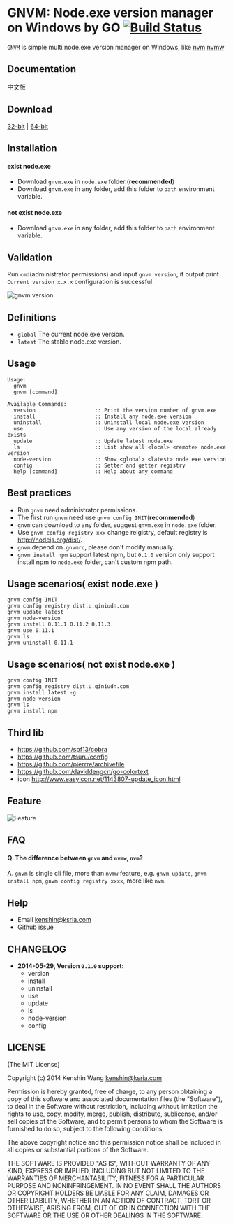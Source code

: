 GNVM: Node.exe version manager on Windows by GO [![Build Status](https://travis-ci.org/greengerong/qing.png?branch=master)](https://travis-ci.org/greengerong/qing)
================================
`GNVM` is simple multi node.exe version manager on Windows, like [nvm](https://github.com/creationix/nvm) [nvmw](https://github.com/hakobera/nvmw)

Documentation
---
[中文版](https://github.com/kenshin/gnvm/blob/master/README_CN.md)

Download
---
[32-bit](https://app.box.com/gnvm/1/2014967291) | [64-bit](https://app.box.com/gnvm/1/2014967689)

Installation
---

#### exist node.exe
* Download `gnvm.exe` in `node.exe` folder.(**recommended**)
* Download `gnvm.exe` in any folder, add this folder to `path` environment variable.

#### not exist node.exe
* Download `gnvm.exe` in any folder, add this folder to `path` environment variable.

Validation
---
Run `cmd`(administrator permissions) and input `gnvm version`, if output print `Current version x.x.x` configuration is successful.

![gnvm version](http://i.imgur.com/AlH2mSx.png)

Definitions
---
* `global` The current node.exe version.
* `latest` The stable node.exe version.

Usage
---

    Usage:
      gnvm
      gnvm [command]

    Available Commands:
      version                   :: Print the version number of gnvm.exe
      install                   :: Install any node.exe version
      uninstall                 :: Uninstall local node.exe version
      use                       :: Use any version of the local already exists
      update                    :: Update latest node.exe
      ls                        :: List show all <local> <remote> node.exe version
      node-version              :: Show <global> <latest> node.exe version
      config                    :: Setter and getter registry
      help [command]            :: Help about any command

Best practices
---
* Run `gnvm` need administrator permissions.
* The first run `gnvm` need use `gnvm config INIT`(**recommended**)
* `gnvm` can download to any folder, suggest `gnvm.exe` in `node.exe` folder.
* Use `gnvm config registry xxx` change reigistry, default registry is <http://nodejs.org/dist/>.
* `gnvm` depend on`.gnvmrc`, please don't modify manually.
* `gnvm install npm` support latest npm, but `0.1.0` version only support install npm to `node.exe` folder, can't custom npm path.

Usage scenarios( exist node.exe )
---
    gnvm config INIT
    gnvm config registry dist.u.qiniudn.com
    gnvm update latest
    gnvm node-version
    gnvm install 0.11.1 0.11.2 0.11.3
    gnvm use 0.11.1
    gnvm ls
    gnvm uninstall 0.11.1

Usage scenarios( not exist node.exe )
---
    gnvm config INIT
    gnvm config registry dist.u.qiniudn.com
    gnvm install latest -g
    gnvm node-version
    gnvm ls
    gnvm install npm

Third lib
---
* <https://github.com/spf13/cobra>
* <https://github.com/tsuru/config>
* <https://github.com/pierrre/archivefile>
* <https://github.com/daviddengcn/go-colortext>
* icon <http://www.easyicon.net/1143807-update_icon.html>

Feature
---
![Feature](https://trello-attachments.s3.amazonaws.com/535f6fd8cb08b7fd799c2051/53606254da7b8f8b2f6c9d87/981x580/f6e58f47691d3d352f0b97ba94263df8/gnvm_0.1.0.png)

FAQ
---

#### Q. The difference between `gnvm` and `nvmw`, `nvm`?
A. `gnvm` is single cli file, more than `nvmw` feature, e.g. `gnvm update`, `gnvm install npm`, `gnvm config registry xxxx`, more like `nvm`.

Help
---
* Email <kenshin@ksria.com>
* Github issue

CHANGELOG
---
* **2014-05-29, Version `0.1.0` support:**
    * version
    * install
    * uninstall
    * use
    * update
    * ls
    * node-version
    * config

LICENSE
---
(The MIT License)

Copyright (c) 2014 Kenshin Wang <kenshin@ksria.com>

Permission is hereby granted, free of charge, to any person obtaining a copy of this software and associated documentation files (the "Software"), to deal in the Software without restriction, including without limitation the rights to use, copy, modify, merge, publish, distribute, sublicense, and/or sell copies of the Software, and to permit persons to whom the Software is furnished to do so, subject to the following conditions:

The above copyright notice and this permission notice shall be included in all copies or substantial portions of the Software.

THE SOFTWARE IS PROVIDED "AS IS", WITHOUT WARRANTY OF ANY KIND, EXPRESS OR IMPLIED, INCLUDING BUT NOT LIMITED TO THE WARRANTIES OF MERCHANTABILITY, FITNESS FOR A PARTICULAR PURPOSE AND NONINFRINGEMENT. IN NO EVENT SHALL THE AUTHORS OR COPYRIGHT HOLDERS BE LIABLE FOR ANY CLAIM, DAMAGES OR OTHER LIABILITY, WHETHER IN AN ACTION OF CONTRACT, TORT OR OTHERWISE, ARISING FROM, OUT OF OR IN CONNECTION WITH THE SOFTWARE OR THE USE OR OTHER DEALINGS IN THE SOFTWARE.

